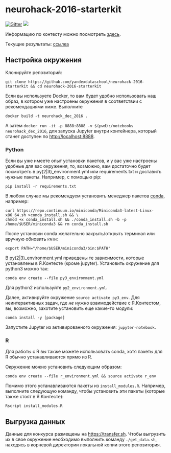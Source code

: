 # neurohack-2016-starterkit

[![Gitter](https://badges.gitter.im/Join%20Chat.svg)](https://gitter.im/neurohack-2016-starterkit/Lobby)
<a href="https://everware.rep.school.yandex.net/hub/oauth_login?repourl=https://github.com/yandexdataschool/neurohack-2016-starterkit"><img src="https://img.shields.io/badge/run%20me-%40everware-blue.svg" /></a>

Информацию по контесту можно посмотреть [здесь](contest.md).

Текущие результаты: [ссылка](https://contest.yandex.ru/neuro/)

## Настройка окружения

Клонируйте репозиторий:
```
git clone https://github.com/yandexdataschool/neurohack-2016-starterkit && cd neurohack-2016-starterkit
```

Если вы используете Docker, то вам будет удобно использовать наш образ, в котором уже настроены окружения в соответствии с
рекомендациями ниже. Выполните
```
docker build -t neurohack_dec_2016 .
```

А затем `docker run -it -p 8888:8888 -v $(pwd):/notebooks neurohack_dec_2016`, для запуска Jupyter внутри контейнера, который станет доступен по [http://localhost:8888](http://localhost:8888).

### Python

Если вы уже имеете опыт установки пакетов, и у вас уже настроены удобные для вас окружения, то, возможно, вам достаточно
будет посмотреть в py(2|3)_environment.yml или requirements.txt и доставить нужные пакеты. Например, с помощью pip:
```
pip install -r requirements.txt
```

В любом случае мы рекомендуем установить менеджер пакетов [conda](http://conda.pydata.org/docs/), например:
```
curl https://repo.continuum.io/miniconda/Miniconda3-latest-Linux-x86_64.sh >conda_install.sh && \
chmod +x conda_install.sh && ./conda_install.sh -b -p /home/$USER/miniconda3 && rm conda_install.sh
```

После установки conda желательно закрыть/открыть терминал или вручную обновить `PATH`:
```
export PATH="/home/$USER/miniconda3/bin:$PATH"
```

В py(2|3)_environment.yml приведены те зависимости, которые установлены в Я.Контесте (кроме jupyter).
Установить окружение для python3 можно так:
```
conda env create --file py3_environment.yml
```

Для python2 используйте `py2_environment.yml`.

Далее, активируйте окружение `source activate py3_env`. Для неинтерактивных задач, где _не_ нужно взаимодействие с Я.Контестом, вы, возможно, захотите установить еще какие-то модули:
```
conda install -y [package]
```

Запустите Jupyter из активированного окружения: `jupyter-notebook`.

### R
Для работы с R вы также можете использовать conda, хотя пакеты для R обычно устанавливаются прямо из R.

Окружение можно установить следующим образом:
```
conda env create --file r_environment.yml && source activate r_env
```

Помимо этого устанавливаются пакеты из `install_modules.R`.
Например, выполните следующую команду, чтобы установить эти пакеты (которые также стоят в Я.Контесте):
```
Rscript install_modules.R
```

## Выгрузка данных

Данные для конкурса размещены на https://transfer.sh. Чтобы выгрузить их в свое окружение необходимо выполнить команду `./get_data.sh`, находясь в корневой директории локальной копии этого репозитория.
